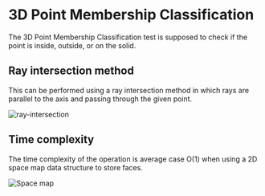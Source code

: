 # 3D Point Membership Classification
The 3D Point Membership Classification test is supposed to check if the point is inside, outside, or on the solid. 

## Ray intersection method
This can be performed using a ray intersection method in which rays are parallel to the axis and passing through the given point. 

![ray-intersection](https://github.com/paragpathak2006/pmc/assets/31978917/79f8b9a0-4c98-48ce-b360-980624432a6d)

## Time complexity
The time complexity of the operation is average case O(1) when using a 2D space map data structure to store faces.

![Space map](https://github.com/paragpathak2006/pmc/assets/31978917/dc4bf23f-98b2-4817-a811-5ca06f4afaef)
